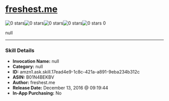 # [freshest.me](http://alexa.amazon.com/#skills/amzn1.ask.skill.17ead4e9-1c8c-421a-a891-9eba234b312c)
![0 stars](../../images/ic_star_border_black_18dp_1x.png)![0 stars](../../images/ic_star_border_black_18dp_1x.png)![0 stars](../../images/ic_star_border_black_18dp_1x.png)![0 stars](../../images/ic_star_border_black_18dp_1x.png)![0 stars](../../images/ic_star_border_black_18dp_1x.png) 0

null

***

### Skill Details

* **Invocation Name:** null
* **Category:** null
* **ID:** amzn1.ask.skill.17ead4e9-1c8c-421a-a891-9eba234b312c
* **ASIN:** B01N4BEKBV
* **Author:** freshest.me
* **Release Date:** December 13, 2016 @ 09:19:44
* **In-App Purchasing:** No
